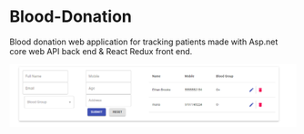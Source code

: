 # Blood-Donation

Blood donation web application for tracking patients made with Asp.net core web API back end & React Redux front end.

![](dashboard.png)
